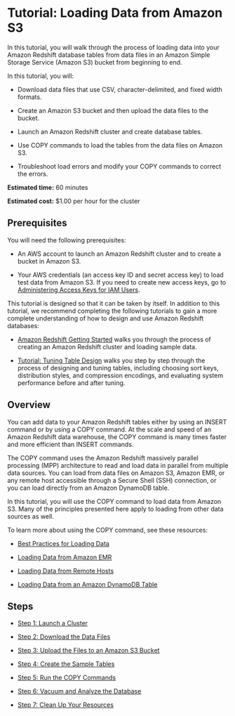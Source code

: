 # Tutorial: Loading Data from Amazon S3<a name="tutorial-loading-data"></a>

In this tutorial, you will walk through the process of loading data into your Amazon Redshift database tables from data files in an Amazon Simple Storage Service \(Amazon S3\) bucket from beginning to end\. 

In this tutorial, you will: 

+ Download data files that use CSV, character\-delimited, and fixed width formats\. 

+ Create an Amazon S3 bucket and then upload the data files to the bucket\. 

+ Launch an Amazon Redshift cluster and create database tables\. 

+ Use COPY commands to load the tables from the data files on Amazon S3\. 

+ Troubleshoot load errors and modify your COPY commands to correct the errors\.

**Estimated time:** 60 minutes

**Estimated cost:** $1\.00 per hour for the cluster

## Prerequisites<a name="tutorial-loading-data-prerequisites"></a>

You will need the following prerequisites:

+ An AWS account to launch an Amazon Redshift cluster and to create a bucket in Amazon S3\.

+ Your AWS credentials \(an access key ID and secret access key\) to load test data from Amazon S3\. If you need to create new access keys, go to [Administering Access Keys for IAM Users](http://docs.aws.amazon.com/IAM/latest/UserGuide/ManagingCredentials.html)\.

This tutorial is designed so that it can be taken by itself\. In addition to this tutorial, we recommend completing the following tutorials to gain a more complete understanding of how to design and use Amazon Redshift databases: 

+ [Amazon Redshift Getting Started](http://docs.aws.amazon.com/redshift/latest/gsg/) walks you through the process of creating an Amazon Redshift cluster and loading sample data\. 

+ [Tutorial: Tuning Table Design](tutorial-tuning-tables.md) walks you step by step through the process of designing and tuning tables, including choosing sort keys, distribution styles, and compression encodings, and evaluating system performance before and after tuning\.

## Overview<a name="tutorial-loading-data-overview"></a>

You can add data to your Amazon Redshift tables either by using an INSERT command or by using a COPY command\. At the scale and speed of an Amazon Redshift data warehouse, the COPY command is many times faster and more efficient than INSERT commands\. 

The COPY command uses the Amazon Redshift massively parallel processing \(MPP\) architecture to read and load data in parallel from multiple data sources\. You can load from data files on Amazon S3, Amazon EMR, or any remote host accessible through a Secure Shell \(SSH\) connection, or you can load directly from an Amazon DynamoDB table\. 

In this tutorial, you will use the COPY command to load data from Amazon S3\. Many of the principles presented here apply to loading from other data sources as well\. 

To learn more about using the COPY command, see these resources: 

+ [Best Practices for Loading Data](c_loading-data-best-practices.md)

+ [Loading Data from Amazon EMR](loading-data-from-emr.md)

+ [Loading Data from Remote Hosts](loading-data-from-remote-hosts.md)

+ [Loading Data from an Amazon DynamoDB Table](t_Loading-data-from-dynamodb.md)

## Steps<a name="tutorial-loading-data-steps"></a>

+ [Step 1: Launch a Cluster](tutorial-loading-data-launch-cluster.md)

+ [Step 2: Download the Data Files](tutorial-loading-data-download-files.md)

+ [Step 3: Upload the Files to an Amazon S3 Bucket](tutorial-loading-data-upload-files.md)

+ [Step 4: Create the Sample Tables](tutorial-loading-data-create-tables.md)

+ [Step 5: Run the COPY Commands](tutorial-loading-run-copy.md)

+ [Step 6: Vacuum and Analyze the Database](tutorial-loading-data-vacuum.md)

+ [Step 7: Clean Up Your Resources](tutorial-loading-data-clean-up.md)
